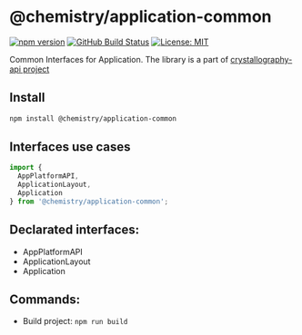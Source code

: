 # @chemistry/application-common
[![npm version](https://badge.fury.io/js/%40chemistry%2Fcommon-functions.svg)](https://badge.fury.io/js/%40chemistry%2Fapplication-common)
[![GitHub Build Status](https://github.com/chemistry/crystallography-api/workflows/CI/badge.svg)](https://github.com/chemistry/crystallography-api/actions?query=workflow%3ACI)
[![License: MIT](https://img.shields.io/badge/License-MIT-gren.svg)](https://opensource.org/licenses/MIT)

Common Interfaces for Application. The library is a part of [crystallography-api project](https://github.com/chemistry/crystallography-api)

## Install
```bash
npm install @chemistry/application-common
```

## Interfaces use cases
```javascript
import {
  AppPlatformAPI,
  ApplicationLayout,
  Application
} from '@chemistry/application-common';
```

## Declarated interfaces:
  * AppPlatformAPI
  * ApplicationLayout
  * Application

## Commands:
  * Build project: `npm run build`
